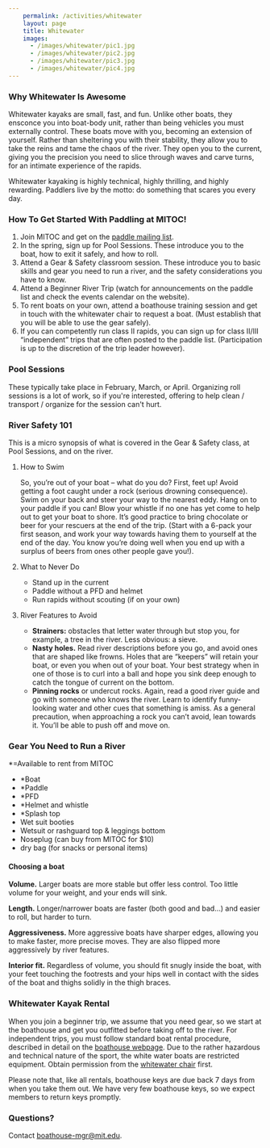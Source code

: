 ```yaml
---
    permalink: /activities/whitewater
    layout: page
    title: Whitewater
    images:
      - /images/whitewater/pic1.jpg
      - /images/whitewater/pic2.jpg
      - /images/whitewater/pic3.jpg
      - /images/whitewater/pic4.jpg
---
```


### Why Whitewater Is Awesome

Whitewater kayaks are small, fast, and fun. Unlike other boats, they ensconce you into boat-body unit, rather than being vehicles you must externally control. These boats move with you, becoming an extension of yourself. Rather than sheltering you with their stability, they allow you to take the reins and tame the chaos of the river. They open you to the current, giving you the precision you need to slice through waves and carve turns, for an intimate experience of the rapids.

Whitewater kayaking is highly technical, highly thrilling, and highly rewarding. Paddlers live by the motto: do something that scares you every day.

### How To Get Started With Paddling at MITOC!

1. Join MITOC and get on the [paddle mailing list](http://mailman.mit.edu/mailman/listinfo/paddle).
2. In the spring, sign up for Pool Sessions. These introduce you to the boat, how to exit it safely, and how to roll.
3. Attend a Gear & Safety classroom session. These introduce you to basic skills and gear you need to run a river, and the safety considerations you have to know.
4. Attend a Beginner River Trip (watch for announcements on the paddle list and check the events calendar on the website).
5. To rent boats on your own, attend a boathouse training session and get in touch with the whitewater chair to request a boat. (Must establish that you will be able to use the gear safely).
6. If you can competently run class II rapids, you can sign up for class II/III “independent” trips that are often posted to the paddle list. (Participation is up to the discretion of the trip leader however).

### Pool Sessions

These typically take place in February, March, or April. Organizing roll sessions is a lot of work, so if you're interested, offering to help clean / transport / organize for the session can't hurt.

### River Safety 101

This is a micro synopsis of what is covered in the Gear & Safety class, at Pool Sessions, and on the river.

1. How to Swim

    So, you’re out of your boat – what do you do? First, feet up! Avoid getting a foot caught under a rock (serious drowning consequence). Swim on your back and steer your way to the nearest eddy. Hang on to your paddle if you can! Blow your whistle if no one has yet come to help out to get your boat to shore. It’s good practice to bring chocolate or beer for your rescuers at the end of the trip. (Start with a 6-pack your first season, and work your way towards having them to yourself at the end of the day. You know you’re doing well when you end up with a surplus of beers from ones other people gave you!).

2. What to Never Do
    - Stand up in the current
    - Paddle without a PFD and helmet
    - Run rapids without scouting (if on your own)

3. River Features to Avoid
    - **Strainers:** obstacles that letter water through but stop you, for example, a tree in the river. Less obvious: a sieve.
    - **Nasty holes.** Read river descriptions before you go, and avoid ones that are shaped like frowns. Holes that are “keepers” will retain your boat, or even you when out of your boat. Your best strategy when in one of those is to curl into a ball and hope you sink deep enough to catch the tongue of current on the bottom.
    - **Pinning rocks** or undercut rocks. Again, read a good river guide and go with someone who knows the river. Learn to identify funny-looking water and other cues that something is amiss. As a general precaution, when approaching a rock you can’t avoid, lean towards it. You’ll be able to push off and move on.


### Gear You Need to Run a River

\*=Available to rent from MITOC

- \*Boat
- \*Paddle
- \*PFD
- \*Helmet and whistle
- \*Splash top
- Wet suit booties
- Wetsuit or rashguard top & leggings bottom
- Noseplug (can buy from MITOC for $10)
- dry bag (for snacks or personal items)

#### Choosing a boat

**Volume.** Larger boats are more stable but offer less control. Too little volume for your weight, and your ends will sink.

**Length.** Longer/narrower boats are faster (both good and bad…) and easier to roll, but harder to turn.

**Aggressiveness.** More aggressive boats have sharper edges, allowing you to make faster, more precise moves. They are also flipped more aggressively by river features.

**Interior fit.** Regardless of volume, you should fit snugly inside the boat, with your feet touching the footrests and your hips well in contact with the sides of the boat and thighs solidly in the thigh braces.

### Whitewater Kayak Rental

When you join a beginner trip, we assume that you need gear, so we start at the boathouse and get you outfitted before taking off to the river. For independent trips, you must follow standard boat rental procedure, described in detail on the [boathouse webpage](/rentals/boathouse). Due to the rather hazardous and technical nature of the sport, the white water boats are restricted equipment. Obtain permission from the [whitewater chair](mailto:boathouse-mgr@mit.edu) first.

Please note that, like all rentals, boathouse keys are due back 7 days from when you take them out. We have very few boathouse keys, so we expect members to return keys promptly.

### Questions?

Contact [boathouse-mgr@mit.edu](mailto:boathouse-mgr@mit.edu).
